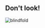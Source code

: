 Don't look!
--
![blindfold](https://github.com/user-attachments/assets/8297507e-4cc4-413d-98ad-56a86a5c35b3)
